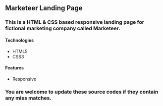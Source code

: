## Marketeer Landing Page

### This is a HTML & CSS based responsive landing page for fictional marketing company called Marketeer.

#### Technologies
* HTML5
* CSS3

#### Features
* Responsive

### You are welcome to update these source codes if they contain any miss matches.